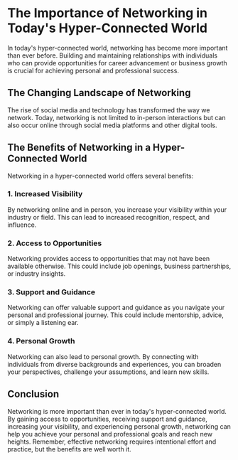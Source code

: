 The Importance of Networking in Today's Hyper-Connected World
===========================================================================

In today's hyper-connected world, networking has become more important than ever before. Building and maintaining relationships with individuals who can provide opportunities for career advancement or business growth is crucial for achieving personal and professional success.

The Changing Landscape of Networking
------------------------------------

The rise of social media and technology has transformed the way we network. Today, networking is not limited to in-person interactions but can also occur online through social media platforms and other digital tools.

The Benefits of Networking in a Hyper-Connected World
-----------------------------------------------------

Networking in a hyper-connected world offers several benefits:

### 1. Increased Visibility

By networking online and in person, you increase your visibility within your industry or field. This can lead to increased recognition, respect, and influence.

### 2. Access to Opportunities

Networking provides access to opportunities that may not have been available otherwise. This could include job openings, business partnerships, or industry insights.

### 3. Support and Guidance

Networking can offer valuable support and guidance as you navigate your personal and professional journey. This could include mentorship, advice, or simply a listening ear.

### 4. Personal Growth

Networking can also lead to personal growth. By connecting with individuals from diverse backgrounds and experiences, you can broaden your perspectives, challenge your assumptions, and learn new skills.

Conclusion
----------

Networking is more important than ever in today's hyper-connected world. By gaining access to opportunities, receiving support and guidance, increasing your visibility, and experiencing personal growth, networking can help you achieve your personal and professional goals and reach new heights. Remember, effective networking requires intentional effort and practice, but the benefits are well worth it.
